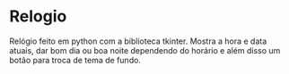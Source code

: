 # Relogio
 Relógio feito em python com a biblioteca tkinter. Mostra a hora e data atuais, dar bom dia ou boa noite dependendo do horário e além disso um botão para troca de tema de fundo.
